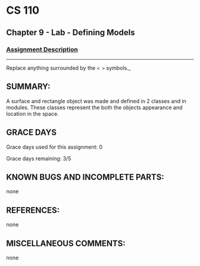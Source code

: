 # CS 110
## Chapter 9 - Lab - Defining Models

### [Assignment Description](https://docs.google.com/document/d/15DfkIaMl1zTHGfpNH6NFQGl9UYp_GamYK79O8CZCddc/edit?usp=sharing)

***
Replace anything surrounded by the `< >` symbols._

## SUMMARY:
A surface and rectangle object was made and defined in 2 classes and in modules. These classes represent the both the objects appearance and location in the space. 

## GRACE DAYS
Grace days used for this assignment: 0

Grace days remaining: 3/5

## KNOWN BUGS AND INCOMPLETE PARTS:
  none
## REFERENCES:
  none
## MISCELLANEOUS COMMENTS:
  none